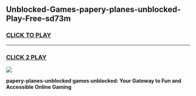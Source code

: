 
## Unblocked-Games-papery-planes-unblocked-Play-Free-sd73m
<h3>
<a href="https://premium76.site?title=papery-planes-unblocked&ref=23A">CLICK TO PLAY</a></h3>
<hr>

<h3>
<a href="https://premium76.site?title=papery-planes-unblocked&ref=23A">CLICK 2 PLAY</a>
  
</h3>

<a href="https://premium76.site?title=papery-planes-unblocked&ref=23A"><img src="https://clearcache.store/games.png"></a>


**papery-planes-unblocked games unblocked: Your Gateway to Fun and Accessible Online Gaming**
